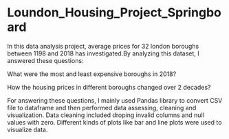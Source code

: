 # Loundon_Housing_Project_Springboard

In this data analysis project, average prices for 32 london boroughs between 1198 and 2018 has investigated.By analyzing this dataset, I answered these questions:

What were the most and least expensive boroughs in 2018?

How the housing prices in different boroughs changed over 2 decades?


For answering these questions, I mainly used Pandas library to convert CSV file to dataframe and then performed data assessing, cleaning and visualization. Data cleaning included droping invalid columns and  null values with zero. Different kinds of plots like bar and line plots were used to visualize data.
